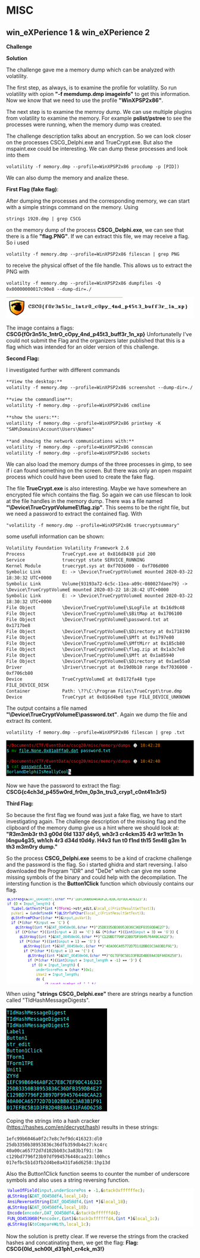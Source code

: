 # MISC

## win_eXPerience 1 & win_eXPerience 2

**Challenge**


**Solution**

The challenge gave me a memory dump which can be analyzed with volatility.

The first step, as always, is to examine the profile for volatility.
So run volatility with opion **"-f memdump.dmp imageinfo"** to get this information. 
Now we know that we need to use the profile **"WinXPSP2x86"**.

The next step is to examine the memroy dump. We can use multiple plugins from volatility to examine the memory.
For example **pslist/pstree** to see the processes were running, when the memory dump was created.

The challenge description talks about an encryption. So we can look closer on the processes CSCG_Delphi.exe and TrueCrypt.exe.
But also the mspaint.exe could be interesting.
We can dump these processes and look into them 
```
volatility -f memory.dmp --profile=WinXPSP2x86 procdump -p [PID])
```
We can also dump the memory and analize these.

**First Flag (fake flag)**:

After dumping the processes and the corresponding memory, we can start with a simple strings command on the memory.
Using 

```
strings 1920.dmp | grep CSCG
```

on the memory dump of the process **CSCG_Delphi.exe**, we can see that there is a file **"flag.PNG"**. If we can extract this file, we may receive a flag.
So i used 

```
volatilty -f memory.dmp --profile=WinXPSP2x86 filescan | grep PNG
```

to receive the physical offset of the file handle. 
This allows us to extract the PNG with 

```
volatilty -f memory.dmp --profile=WinXPSP2x86 dumpfiles -Q 0x00000000017c90e8 --dump-dir=./
```

![](writeupfiles/fakeFlag.png)

The image contains a flags: **CSCG{fOr3n51c\_1ntrO\_cOpy\_4nd\_p45t3\_buff3r\_1n\_xp}**
Unfortunatelly I've could not submit the Flag and the organizers later published that this is a flag which was intended for an older version of this challenge. 

**Second Flag:**

I investigated further with different commands

```
**View the desktop:**
volatilty -f memory.dmp --profile=WinXPSP2x86 screenshot --dump-dir=./

**view the commandline**:
volatility -f memory.dmp --profile=WinXPSP2x86 cmdline

**show the users:**:
volatility -f memory.dmp --profile=WinXPSP2x86 printkey -K "SAM\Domains\Account\Users\Names"

**and showing the network communications with:**
volatility -f memory.dmp --profile=WinXPSP2x86 connscan
volatility -f memory.dmp --profile=WinXPSP2x86 sockets
```

We can also load the memory dumps of the three processes in gimp, to see if i can found something on the screen. But there was only an open mspaint process which could have been used to create the fake flag.

The file **TrueCrypt.exe** is also interesting. Maybe we have somewhere an encrypted file which contains the flag.
So again we can use filescan to look at the file handles in the memory dump.
There was a file named **"\Device\TrueCryptVolumeE\flag.zip"**.
This seems to be the right file, but we need a password to extract the contained flag.
With 

```
"volatility -f memory.dmp --profile=WinXPSP2x86 truecryptsummary"
```
some usefull information can be shown:
```
Volatility Foundation Volatility Framework 2.6
Process              TrueCrypt.exe at 0x816d8438 pid 200
Service              truecrypt state SERVICE_RUNNING
Kernel Module        truecrypt.sys at 0xf7036000 - 0xf706d000
Symbolic Link        E: -> \Device\TrueCryptVolumeE mounted 2020-03-22 18:30:32 UTC+0000
Symbolic Link        Volume{93193a72-6c5c-11ea-a09c-080027daee79} -> \Device\TrueCryptVolumeE mounted 2020-03-22 18:28:42 UTC+0000
Symbolic Link        E: -> \Device\TrueCryptVolumeE mounted 2020-03-22 18:30:32 UTC+0000
File Object          \Device\TrueCryptVolumeE\$LogFile at 0x16d9c48
File Object          \Device\TrueCryptVolumeE\$BitMap at 0x1706100
File Object          \Device\TrueCryptVolumeE\password.txt at 0x1717be8
File Object          \Device\TrueCryptVolumeE\$Directory at 0x1718190
File Object          \Device\TrueCryptVolumeE\$Mft at 0x1797e80
File Object          \Device\TrueCryptVolumeE\$MftMirr at 0x185cb80
File Object          \Device\TrueCryptVolumeE\flag.zip at 0x1a3c7e8
File Object          \Device\TrueCryptVolumeE\$Mft at 0x1a85940
File Object          \Device\TrueCryptVolumeE\$Directory at 0x1ae55a0
Driver               \Driver\truecrypt at 0x19d0b10 range 0xf7036000 - 0xf706cb80
Device               TrueCryptVolumeE at 0x8172fa48 type FILE_DEVICE_DISK
Container            Path: \??\C:\Program Files\TrueCrypt\true.dmp
Device               TrueCrypt at 0x816d4be0 type FILE_DEVICE_UNKNOWN
```

The output contains a file named **"\Device\TrueCryptVolumeE\password.txt"**. 
Again we dump the file and extract its content. 

```
volatility -f memory.dmp --profile=WinXPSP2x86 filescan | grep .txt
```

![](writeupfiles/PasswordImage.png)

Now we have the password to extract the flag:
**CSCG{c4ch3d\_p455w0rd\_fr0m\_0p3n\_tru3\_cryp1\_c0nt41n3r5}**

**Third Flag:**

So because the first flag we found was just a fake flag, we have to start investigating again. 
The challenge description of the missing flag and the clipboard of the memory dump give us a hint where we should look at:
**"R3m3mb3r th3 g00d 0ld 1337 d4y5, wh3r3 cr4ckm35 4r3 wr1tt3n 1n l4ngu4g35, wh1ch 4r3 d34d t0d4y. H4v3 fun t0 f1nd th15 5m4ll g3m 1n th3 m3m0ry dump."**

So the process **CSCG_Delphi.exe** seems to be a kind of crackme challenge and the password is the flag.
So i started ghidra and start reversing. I also downloaded the Program "IDR" and "DeDe" which can give me some missing symbols of the binary and could help with the decompilation.
The intersting function is the **Button1Click** function which obviously contains our flag.

![](writeupfiles/GhidraScreenshot.png)

When using **"strings CSCG_Delphi.exe"** there are strings nearby a function called "TIdHashMessageDigests". 

![](writeupfiles/Hashes.png)

Coping the strings into a hash cracker (https://hashes.com/en/decrypt/hash) results in these strings:

```
1efc99b6046a0f2c7e8c7ef9dc416323:dl0
25db3350b38953836c36dfb359db4e27:kc4rc
40a00ca65772d7d102bb03c3a83b1f91:!3m
c129bd7796f23b97df994576448caa23:l00hcs
017efbc5b1d3fb2d4be8a431fa6d6258:1hp13d
```

Also the Button1Click function seems to counter the number of underscore symbols and also uses a string reversing function. 

![](writeupfiles/ReverseString.png)

Now the solution is pretty clear. If we reverse the strings from the cracked hashes and concatinating them, we get the flag:
**Flag: CSCG{0ld_sch00l_d31ph1_cr4ck_m3!}**
